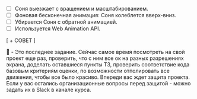 - [ ] Соня выезжает с вращением и масштабированием.
- [ ] Фоновая бесконечная анимация: Соня колеблется вверх-вниз.
- [ ] Убирается Соня с обратной анимацией.
- [ ] Используется Web Animation API.

[ + СОВЕТ ]

:large_blue_diamond: - Это последнее задание. Сейчас самое время посмотреть на свой проект еще раз, проверить, что с ним все ок на разных разрешениях экрана, доделать оставшиеся пункты ТЗ, проверить соответствие кода базовым критериям оценки, по возможности отполировать все движения, чтобы все было красиво. Впереди вас ждет защита проекта. Если у вас остались организационные вопросы перед защитой - можно задать их в Slack в канале курса.

